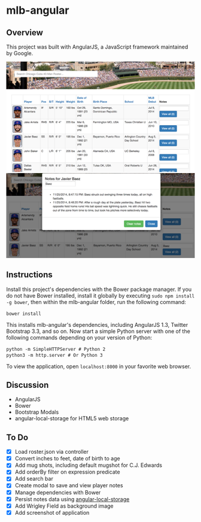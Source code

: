 # mlb-angular

## Overview
This project was built with AngularJS, a JavaScript framework maintained by Google.

![Screenshot1](images/screenshot1.png)
![Screenshot2](images/screenshot2.png)

## Instructions
Install this project's dependencies with the Bower package manager. If you do not have Bower installed, install it globally by executing ```sudo npm install -g bower```, then within the mlb-angular folder, run the following command:
```
bower install
```
This installs mlb-angular's dependencies, including AngularJS 1.3, Twitter Bootstrap 3.3, and so on. Now start a simple Python server with one of the following commands depending on your version of Python:
```
python -m SimpleHTTPServer # Python 2
python3 -m http.server # Or Python 3
```
To view the application, open ```localhost:8000``` in your favorite web browser.

## Discussion
* AngularJS
* Bower
* Bootstrap Modals
* angular-local-storage for HTML5 web storage

## To Do
- [x] Load roster.json via controller
- [x] Convert inches to feet, date of birth to age
- [x] Add mug shots, including default mugshot for C.J. Edwards
- [x] Add orderBy filter on expression predicate
- [x] Add search bar
- [x] Create modal to save and view player notes
- [x] Manage dependencies with Bower
- [x] Persist notes data using [angular-local-storage](https://github.com/grevory/angular-local-storage)
- [x] Add Wrigley Field as background image
- [x] Add screenshot of application
